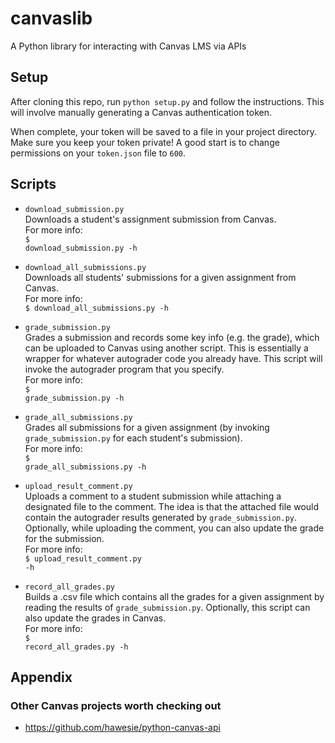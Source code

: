 # canvaslib
A Python library for interacting with Canvas LMS via APIs

## Setup
After cloning this repo, run `python setup.py` and follow the instructions.  This will involve manually generating a Canvas authentication token.

When complete, your token will be saved to a file in your project directory.  Make sure you keep your token private!  A good start is to change permissions on your `token.json` file to `600`.

## Scripts
* `download_submission.py`</br>
Downloads a student's assignment submission from Canvas.</br>
For more info:</br>
<code>$ download_submission.py -h</code>

* `download_all_submissions.py`</br>
Downloads all students' submissions for a given assignment from Canvas.</br>
For more info:</br>
<code>$ download_all_submissions.py -h</code>

* `grade_submission.py`</br>
Grades a submission and records some key info (e.g. the grade), which can be uploaded to Canvas using another script.  This is essentially a wrapper for whatever autograder code you already have.  This script will invoke the autograder program that you specify.</br>
For more info:</br>
<code>$ grade_submission.py -h</code>

* `grade_all_submissions.py`</br>
Grades all submissions for a given assignment (by invoking `grade_submission.py` for each student's submission).</br>
For more info:</br>
<code>$ grade_all_submissions.py -h</code>

* `upload_result_comment.py`</br>
Uploads a comment to a student submission while attaching a designated file to the comment.  The idea is that the attached file would contain the autograder results generated by `grade_submission.py`.  Optionally, while uploading the comment, you can also update the grade for the submission.</br>
For more info:</br>
<code>$ upload_result_comment.py -h</code>

* `record_all_grades.py`</br>
Builds a .csv file which contains all the grades for a given assignment by reading the results of `grade_submission.py`.  Optionally, this script can also update the grades in Canvas.</br>
For more info:</br>
<code>$ record_all_grades.py -h</code>

## Appendix
### Other Canvas projects worth checking out
* https://github.com/hawesie/python-canvas-api
